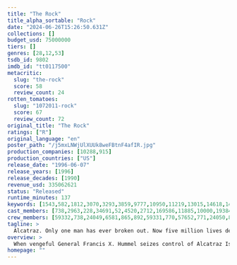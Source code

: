 ```yaml
---
title: "The Rock"
title_alpha_sortable: "Rock"
date: "2024-06-26T15:26:50.631Z"
collections: []
budget_usd: 75000000
tiers: []
genres: [28,12,53]
tsdb_id: 9802
imdb_id: "tt0117500"
metacritic:
  slug: "the-rock"
  score: 58
  review_count: 24
rotten_tomatoes:
  slug: "1072011-rock"
  score: 67
  review_count: 72
original_title: "The Rock"
ratings: ["R"]
original_language: "en"
poster_path: "/j5mxLNWjUlXUUk8weFBtnF4afIR.jpg"
production_companies: [10288,915]
production_countries: ["US"]
release_date: "1996-06-07"
release_years: [1996]
release_decades: [1990]
revenue_usd: 335062621
status: "Released"
runtime_minutes: 137
keywords: [1543,582,1812,3070,3293,3859,9777,10950,11219,13015,14618,14750,15248,18233,158139,158780,162365,192600,195355,220935,225906,232488,268125,272551,296037,309001]
cast_members: [738,2963,228,34691,52,4520,2712,169586,11885,10000,19384,71913,1235953,58950,166893,2202,8540,4174,170696,3230,11659,106709,63941,149471,104342,1542,6735,155905,42731,8767,42557,3982,58650,4492,6326,14344,15253,24535]
crew_members: [59332,738,24049,6581,865,892,59331,770,57652,771,24050,876]
tagline: >
  Alcatraz. Only one man has ever broken out. Now five million lives depend on two men breaking in.
overview: >
  When vengeful General Francis X. Hummel seizes control of Alcatraz Island and threatens to launch missiles loaded with deadly chemical weapons into San Francisco, only a young FBI chemical weapons expert and notorious Federal prisoner have the stills to penetrate the impregnable island fortress and take him down.
homepage: ""
---
```

